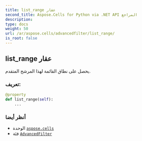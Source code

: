 ```yaml
---
title: list_range عقار
second_title: Aspose.Cells for Python via .NET API المراجع
description:
type: docs
weight: 50
url: /ar/aspose.cells/advancedfilter/list_range/
is_root: false
---
```

##  list_range عقار

يحصل على نطاق القائمة لهذا المرشح المتقدم.
###  تعريف:
```python
@property
def list_range(self):
    ...
```

###  أنظر أيضا
* الوحدة [`aspose.cells`](../../)
* فئة [`AdvancedFilter`](/cells/python-net/ar/aspose.cells/advancedfilter)
